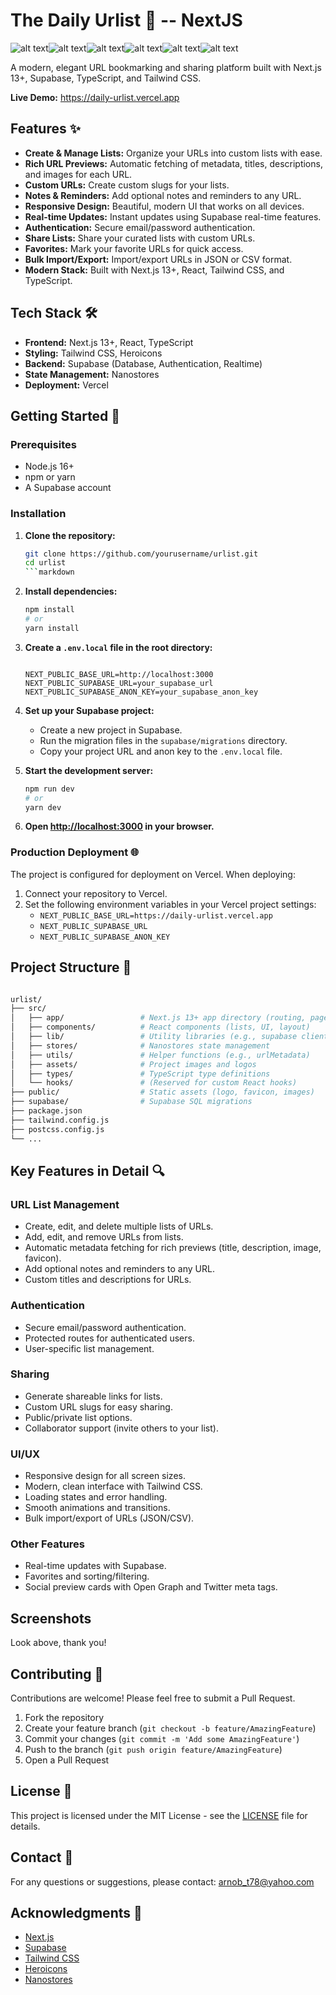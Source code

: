 # The Daily Urlist 🔗 -- NextJS

![alt text](<Screenshot 2025-06-13 at 18.35.24-1.png>)![alt text](<Screenshot 2025-06-13 at 18.35.39.png>)![alt text](<Screenshot 2025-06-13 at 18.35.54.png>)![alt text](<Screenshot 2025-06-13 at 18.36.45.png>)![alt text](<Screenshot 2025-06-13 at 18.37.03.png>)![alt text](<Screenshot 2025-06-13 at 18.37.24.png>)

A modern, elegant URL bookmarking and sharing platform built with Next.js 13+, Supabase, TypeScript, and Tailwind CSS.

**Live Demo:** <https://daily-urlist.vercel.app>

## Features ✨

- **Create & Manage Lists:** Organize your URLs into custom lists with ease.
- **Rich URL Previews:** Automatic fetching of metadata, titles, descriptions, and images for each URL.
- **Custom URLs:** Create custom slugs for your lists.
- **Notes & Reminders:** Add optional notes and reminders to any URL.
- **Responsive Design:** Beautiful, modern UI that works on all devices.
- **Real-time Updates:** Instant updates using Supabase real-time features.
- **Authentication:** Secure email/password authentication.
- **Share Lists:** Share your curated lists with custom URLs.
- **Favorites:** Mark your favorite URLs for quick access.
- **Bulk Import/Export:** Import/export URLs in JSON or CSV format.
- **Modern Stack:** Built with Next.js 13+, React, Tailwind CSS, and TypeScript.

## Tech Stack 🛠️

- **Frontend:** Next.js 13+, React, TypeScript
- **Styling:** Tailwind CSS, Heroicons
- **Backend:** Supabase (Database, Authentication, Realtime)
- **State Management:** Nanostores
- **Deployment:** Vercel

## Getting Started 🚀

### Prerequisites

- Node.js 16+
- npm or yarn
- A Supabase account

### Installation

1. **Clone the repository:**

   ````bash
   git clone https://github.com/yourusername/urlist.git
   cd urlist
   ```markdown

   ````

2. **Install dependencies:**

   ```bash
   npm install
   # or
   yarn install
   ```

3. **Create a `.env.local` file in the root directory:**

   ```env

   NEXT_PUBLIC_BASE_URL=http://localhost:3000
   NEXT_PUBLIC_SUPABASE_URL=your_supabase_url
   NEXT_PUBLIC_SUPABASE_ANON_KEY=your_supabase_anon_key
   ```

4. **Set up your Supabase project:**

   - Create a new project in Supabase.
   - Run the migration files in the `supabase/migrations` directory.
   - Copy your project URL and anon key to the `.env.local` file.

5. **Start the development server:**

   ```bash
   npm run dev
   # or
   yarn dev
   ```

6. **Open [http://localhost:3000](http://localhost:3000) in your browser.**

### Production Deployment 🌐

The project is configured for deployment on Vercel. When deploying:

1. Connect your repository to Vercel.
2. Set the following environment variables in your Vercel project settings:
   - `NEXT_PUBLIC_BASE_URL=https://daily-urlist.vercel.app`
   - `NEXT_PUBLIC_SUPABASE_URL`
   - `NEXT_PUBLIC_SUPABASE_ANON_KEY`

## Project Structure 📁

```bash

urlist/
├── src/
│   ├── app/                 # Next.js 13+ app directory (routing, pages, layouts)
│   ├── components/          # React components (lists, UI, layout)
│   ├── lib/                 # Utility libraries (e.g., supabase client)
│   ├── stores/              # Nanostores state management
│   ├── utils/               # Helper functions (e.g., urlMetadata)
│   ├── assets/              # Project images and logos
│   ├── types/               # TypeScript type definitions
│   └── hooks/               # (Reserved for custom React hooks)
├── public/                  # Static assets (logo, favicon, images)
├── supabase/                # Supabase SQL migrations
├── package.json
├── tailwind.config.js
├── postcss.config.js
└── ...
```

## Key Features in Detail 🔍

### URL List Management

- Create, edit, and delete multiple lists of URLs.
- Add, edit, and remove URLs from lists.
- Automatic metadata fetching for rich previews (title, description, image, favicon).
- Add optional notes and reminders to any URL.
- Custom titles and descriptions for URLs.

### Authentication

- Secure email/password authentication.
- Protected routes for authenticated users.
- User-specific list management.

### Sharing

- Generate shareable links for lists.
- Custom URL slugs for easy sharing.
- Public/private list options.
- Collaborator support (invite others to your list).

### UI/UX

- Responsive design for all screen sizes.
- Modern, clean interface with Tailwind CSS.
- Loading states and error handling.
- Smooth animations and transitions.
- Bulk import/export of URLs (JSON/CSV).

### Other Features

- Real-time updates with Supabase.
- Favorites and sorting/filtering.
- Social preview cards with Open Graph and Twitter meta tags.

## Screenshots

<!-- Your existing screenshots and images will remain here. Do not remove or rename them! -->

Look above, thank you!

## Contributing 🤝

Contributions are welcome! Please feel free to submit a Pull Request.

1. Fork the repository
2. Create your feature branch (`git checkout -b feature/AmazingFeature`)
3. Commit your changes (`git commit -m 'Add some AmazingFeature'`)
4. Push to the branch (`git push origin feature/AmazingFeature`)
5. Open a Pull Request

## License 📝

This project is licensed under the MIT License - see the [LICENSE](LICENSE) file for details.

## Contact 📧

For any questions or suggestions, please contact: <arnob_t78@yahoo.com>

## Acknowledgments 🙏

- [Next.js](https://nextjs.org/)
- [Supabase](https://supabase.io/)
- [Tailwind CSS](https://tailwindcss.com/)
- [Heroicons](https://heroicons.com/)
- [Nanostores](https://github.com/nanostores/nanostores)
